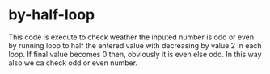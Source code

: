 # by-half-loop
This code is execute to check weather the inputed number is odd or even by running loop to half the entered value with decreasing by value 2 in each loop. 
If final value becomes 0 then, obviously it is even else odd. In this way also we ca check odd or even number.
